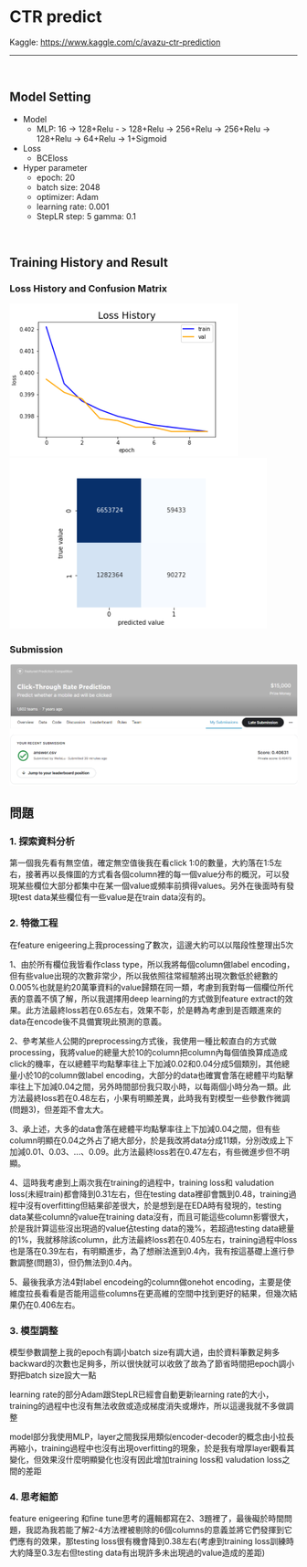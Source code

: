 # CTR predict
Kaggle: https://www.kaggle.com/c/avazu-ctr-prediction
<hr>
<br>

## Model Setting
- Model
  - MLP: 16 -> 128+Relu - > 128+Relu -> 256+Relu -> 256+Relu -> 128+Relu -> 64+Relu -> 1+Sigmoid
- Loss
  - BCEloss
- Hyper parameter
  - epoch: 20
  - batch size: 2048
  - optimizer: Adam
  - learning rate: 0.001
  - StepLR step: 5 gamma: 0.1
<br>

## Training History and Result
### Loss History and Confusion Matrix
<img src="png/loss_history.png" width="400"></img>
<img src="png/confusion_matrix.png" width="450"></img>
### Submission
![submission](png/submission.png)
<br>

## 問題
### 1. 探索資料分析
第一個我先看有無空值，確定無空值後我在看click 1:0的數量，大約落在1:5左右，接著再以長條圖的方式看各個column裡的每一個value分布的概況，可以發現某些欄位大部分都集中在某一個value或頻率前擠得values。另外在後面時有發現test data某些欄位有一些value是在train data沒有的。
### 2. 特徵工程
在feature enigeering上我processing了數次，這邊大約可以以階段性整理出5次
<br>

1、由於所有欄位我皆看作class type，所以我將每個column做label encoding，但有些value出現的次數非常少，所以我依照往常經驗將出現次數低於總數的0.005%也就是約20萬筆資料的value歸類在同一類，考慮到我對每一個欄位所代表的意義不慎了解，所以我選擇用deep learning的方式做到feature extract的效果。此方法最終loss若在0.65左右，效果不彰，於是轉為考慮到是否餵進來的data在encode後不具備實現此預測的意義。
<br>

2、參考某些人公開的preprocessing方式後，我使用一種比較直白的方式做processing，我將value的總量大於10的column把column內每個值換算成造成click的機率，在以總體平均點擊率往上下加減0.02和0.04分成5個類別，其他總量小於10的column做label encoding，大部分的data也確實會落在總體平均點擊率往上下加減0.04之間，另外時間部份我只取小時，以每兩個小時分為一類。此方法最終loss若在0.48左右，小果有明顯差異，此時我有對模型一些參數作微調(問題3)，但差距不會太大。
<br>

3、承上述，大多的data會落在總體平均點擊率往上下加減0.04之間，但有些column明顯在0.04之外占了絕大部分，於是我改將data分成11類，分別改成上下加減0.01、0.03、...、0.09。此方法最終loss若在0.47左右，有些微進步但不明顯。
<br>

4、這時我考慮到上兩次我在training的過程中，training loss和 valudation loss(未經train)都會降到0.31左右，但在testing data裡卻會飄到0.48，training過程中沒有overfitting但結果卻差很大，於是想到是在EDA時有發現的，testing data某些column的value在training data沒有，而且可能這些column影響很大，於是我計算這些沒出現過的value佔testing data的幾%，若超過testing data總量的1%，我就移除該column，此方法最終loss若在0.405左右，training過程中loss也是落在0.39左右，有明顯進步，為了想辦法進到0.4內，我有按這基礎上進行參數調整(問題3)，但仍無法到0.4內。
<br>

5、最後我承方法4對label encodeing的column做onehot encoding，主要是使維度拉長看看是否能用這些columns在更高維的空間中找到更好的結果，但幾次結果仍在0.406左右。
### 3. 模型調整
模型參數調整上我的epoch有調小batch size有調大過，由於資料筆數足夠多backward的次數也足夠多，所以很快就可以收斂了故為了節省時間把epoch調小野把batch size設大一點
<br>

learning rate的部分Adam跟StepLR已經會自動更新learning rate的大小，training的過程中也沒有無法收斂或造成梯度消失或爆炸，所以這邊我就不多做調整
<br>

model部分我使用MLP，layer之間我採用類似encoder-decoder的概念由小拉長再縮小，training過程中也沒有出現overfitting的現象，於是我有增厚layer觀看其變化，但效果沒什麼明顯變化也沒有因此增加training loss和 valudation loss之間的差距
### 4. 思考細節
feature enigeering 和fine tune思考的邏輯都寫在2、3題裡了，最後礙於時間問題，我認為我若能了解2-4方法裡被剔除的6個columns的意義並將它們發揮到它們應有的效果，那testing loss很有機會降到0.38左右(考慮到training loss訓練時大約降至0.3左右但testing data有出現許多未出現過的value造成的差距)
